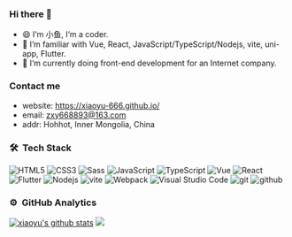 ### Hi there 👋

- 😄 I‘m 小鱼, I‘m a coder.
- 🌱 I’m familiar with Vue, React, JavaScript/TypeScript/Nodejs, vite, uni-app, Flutter.
- 🔭 I‘m currently doing front-end development for an Internet company.

### Contact me
- website: https://xiaoyu-666.github.io/
- email: zxy668893@163.com
- addr: Hohhot, Inner Mongolia, China

<!--
**xiaoyu-666/xiaoyu-666** is a ✨ _special_ ✨ repository because its `README.md` (this file) appears on your GitHub profile.

Here are some ideas to get you started:

- 🔭 I’m currently working on ...
- 🌱 I’m currently learning ...
- 👯 I’m looking to collaborate on ...
- 🤔 I’m looking for help with ...
- 💬 Ask me about ...
- 📫 How to reach me: ...
- 😄 Pronouns: ...
- ⚡ Fun fact: ...
-->
### 🛠  &nbsp;Tech Stack

<!-- <code><img height="20" src="https://raw.githubusercontent.com/github/explore/main/topics/html/html.png"></code>
<code><img height="20" src="https://raw.githubusercontent.com/github/explore/main/topics/javascript/javascript.png"></code>
<code><img height="20" src="https://raw.githubusercontent.com/github/explore/main/topics/css/css.png"></code>
<code><img height="20" src="https://raw.githubusercontent.com/github/explore/main/topics/vue/vue.png"></code>
<code><img height="20" src="https://raw.githubusercontent.com/github/explore/main/topics/react/react.png"></code>
<code><img height="20" src="https://raw.githubusercontent.com/github/explore/main/topics/typescript/typescript.png"></code>
<code><img height="20" src="https://raw.githubusercontent.com/github/explore/main/topics/nodejs/nodejs.png"></code>
<code><img height="20" src="https://raw.githubusercontent.com/github/explore/main/topics/webpack/webpack.png"></code> -->


![HTML5](https://img.shields.io/badge/-HTML5-%23E44D27?style=flat-square&logo=html5&logoColor=ffffff)
![CSS3](https://img.shields.io/badge/-CSS3-%231572B6?style=flat-square&logo=css3&logoColor=ffffff)
![Sass](https://img.shields.io/badge/-Sass-%23CC6699?style=flat-square&logo=sass&logoColor=ffffff)
![JavaScript](https://img.shields.io/badge/-JavaScript-%23F7DF1C?style=flat-square&logo=javascript&logoColor=000000)
![TypeScript](https://img.shields.io/badge/-TypeScript-007ACC?style=flat-square&logo=TypeScript&logoColor=ffffff)
![Vue](https://img.shields.io/badge/-Vue.js-4fc08d?style=flat-square&logo=Vue.js&logoColor=ffffff)
![React](https://img.shields.io/badge/-React-61DAFB?style=flat-square&logo=React&logoColor=ffffff)
![Flutter](https://img.shields.io/badge/-Flutter-02569B?style=flat-square&logo=Flutter&logoColor=ffffff)
![Nodejs](https://img.shields.io/badge/-Nodejs-339933?style=flat-square&logo=Node.js&logoColor=ffffff)
![vite](https://img.shields.io/badge/-Vite-646CFF?style=flat-square&logo=vite&logoColor=ffffff)
![Webpack](https://img.shields.io/badge/-Webpack-2B3A42?style=flat-square&logo=webpack)
![Visual Studio Code](https://img.shields.io/badge/-VisualStudioCode-24acf2?style=flat-square&logo=VisualStudioCode&logoColor=ffffff)
![git](https://img.shields.io/badge/-git-F05032?style=flat-square&logo=git&logoColor=ffffff)
![github](https://img.shields.io/badge/-github-181717?style=flat-square&logo=github&logoColor=ffffff)


### ⚙️ &nbsp;GitHub Analytics

[![xiaoyu's github stats](https://github-readme-stats.vercel.app/api?username=xiaoyu-666&show_icons=true&include_all_commits=true&theme=buefy&hide_border=true&hide_title=true)](https://github.com/anuraghazra/github-readme-stats)
[![](https://github-readme-stats.vercel.app/api/top-langs/?username=xiaoyu-666&layout=compact&theme=buefy&hide_border=true)](https://github.com/anuraghazra/github-readme-stats)






<!-- #### Top Repositories

<a href="https://github.com/xiaoyu-666/xiaoyu-666.github.io">
  <img align="center" src="https://github-readme-stats.vercel.app/api/pin/?username=xiaoyu-666&repo=xiaoyu-666.github.io&theme=buefy" />
</a>
<a href="https://github.com/xiaoyu-666/vue-admin-nice-pro">
  <img align="center" src="https://github-readme-stats.vercel.app/api/pin/?username=xiaoyu-666&repo=vue-admin-nice-pro&theme=buefy" />
</a>

 -->
